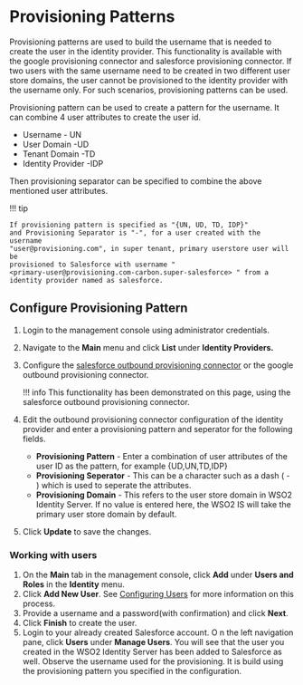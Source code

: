 # Provisioning Patterns

Provisioning patterns are used to build the username that is needed to
create the user in the identity provider. This functionality is
available with the google provisioning connector and salesforce
provisioning connector. If two users with the same username need to be
created in two different user store domains, the user cannot be
provisioned to the identity provider with the username only. For such
scenarios, provisioning patterns can be used.

Provisioning pattern can be used to create a pattern for the username.
It can combine 4 user attributes to create the user id.

- Username - UN
- User Domain -UD
- Tenant Domain -TD
- Identity Provider -IDP

Then provisioning separator can be specified to combine the above
mentioned user attributes.

!!! tip

    If provisioning pattern is specified as "{UN, UD, TD, IDP}"
    and Provisioning Separator is "-", for a user created with the username
    "user@provisioning.com", in super tenant, primary userstore user will be
    provisioned to Salesforce with username "
    <primary-user@provisioning.com-carbon.super-salesforce> " from a
    identity provider named as salesforce.

## Configure Provisioning Pattern

1. Login to the management console using administrator credentials.
2. Navigate to the **Main** menu and click **List** under **Identity
    Providers.**
3. Configure the [salesforce outbound provisioning
    connector](../../learn/outbound-provisioning-with-salesforce)
    or the google outbound provisioning connector.

    !!! info
        This functionality has been demonstrated on this page, using the
        salesforce outbound provisioning connector.

4. Edit the outbound provisioning connector configuration of the
    identity provider and enter a provisioning pattern and seperator for
    the following fields.

    - **Provisioning Pattern** - Enter a combination of user
        attributes of the user ID as the pattern, for
        example {UD,UN,TD,IDP}
    - **Provisioning Seperator** - This can be a character such as a
        dash ( - ) which is used to seperate the attributes.
    - **Provisioning Domain** - This refers to the user store domain
        in WSO2 Identity Server. If no value is entered here, the WSO2
        IS will take the primary user store domain by default.

    <!--![provisioning-pattern](../assets/img/using-wso2-identity-server/provisioning-pattern.png)-->

5. Click **Update** to save the changes.

### Working with users

1. On the **Main** tab in the management console, click **Add** under
    **Users and Roles** in the **Identity** menu.
2. Click **Add New User**. See [Configuring
    Users](../../learn/configuring-users) for
    more information on this process.
3. Provide a username and a password(with confirmation) and click
    **Next**.  
    <!--![enter-username-password](../assets/img/using-wso2-identity-server/enter-username-password.png)-->
4. Click **Finish** to create the user.
5. Login to your already created Salesforce account. O n the left
    navigation pane, click **Users** under **Manage Users**. You will
    see that the user you created in the WSO2 Identity Server has been
    added to Salesforce as well.  
    <!--![manage-users](../assets/img/using-wso2-identity-server/manage-users.png)-->
    Observe the username used for the provisioning. It is build using
    the provisioning pattern you specified in the configuration.  

